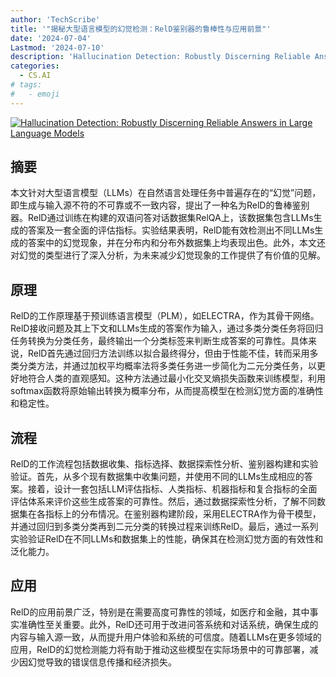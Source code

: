 ```yaml
---
author: 'TechScribe'
title: '"揭秘大型语言模型的幻觉检测：RelD鉴别器的鲁棒性与应用前景"'
date: '2024-07-04'
Lastmod: '2024-07-10'
description: 'Hallucination Detection: Robustly Discerning Reliable Answers in Large Language Models'
categories:
  - CS.AI
# tags:
#   - emoji
---
```


[![Hallucination Detection: Robustly Discerning Reliable Answers in Large Language Models](https://arxiv-research-1301205113.cos.ap-guangzhou.myqcloud.com/images/2407.04121v1.pdf_0.jpg)](https://arxiv.org/abs/2407.04121v1)

## 摘要

本文针对大型语言模型（LLMs）在自然语言处理任务中普遍存在的“幻觉”问题，即生成与输入源不符的不可靠或不一致内容，提出了一种名为RelD的鲁棒鉴别器。RelD通过训练在构建的双语问答对话数据集RelQA上，该数据集包含LLMs生成的答案及一套全面的评估指标。实验结果表明，RelD能有效检测出不同LLMs生成的答案中的幻觉现象，并在分布内和分布外数据集上均表现出色。此外，本文还对幻觉的类型进行了深入分析，为未来减少幻觉现象的工作提供了有价值的见解。<!--more-->

## 原理

RelD的工作原理基于预训练语言模型（PLM），如ELECTRA，作为其骨干网络。RelD接收问题及其上下文和LLMs生成的答案作为输入，通过多类分类任务将回归任务转换为分类任务，最终输出一个分类标签来判断生成答案的可靠性。具体来说，RelD首先通过回归方法训练以拟合最终得分，但由于性能不佳，转而采用多类分类方法，并通过加权平均概率法将多类任务进一步简化为二元分类任务，以更好地符合人类的直观感知。这种方法通过最小化交叉熵损失函数来训练模型，利用softmax函数将原始输出转换为概率分布，从而提高模型在检测幻觉方面的准确性和稳定性。

## 流程

RelD的工作流程包括数据收集、指标选择、数据探索性分析、鉴别器构建和实验验证。首先，从多个现有数据集中收集问题，并使用不同的LLMs生成相应的答案。接着，设计一套包括LLM评估指标、人类指标、机器指标和复合指标的全面评估体系来评价这些生成答案的可靠性。然后，通过数据探索性分析，了解不同数据集在各指标上的分布情况。在鉴别器构建阶段，采用ELECTRA作为骨干模型，并通过回归到多类分类再到二元分类的转换过程来训练RelD。最后，通过一系列实验验证RelD在不同LLMs和数据集上的性能，确保其在检测幻觉方面的有效性和泛化能力。

## 应用

RelD的应用前景广泛，特别是在需要高度可靠性的领域，如医疗和金融，其中事实准确性至关重要。此外，RelD还可用于改进问答系统和对话系统，确保生成的内容与输入源一致，从而提升用户体验和系统的可信度。随着LLMs在更多领域的应用，RelD的幻觉检测能力将有助于推动这些模型在实际场景中的可靠部署，减少因幻觉导致的错误信息传播和经济损失。